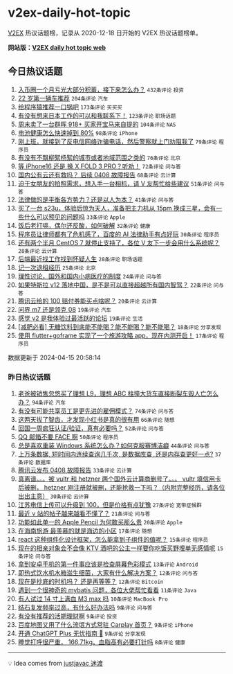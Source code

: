 # v2ex-daily-hot-topic

[V2EX](https://www.v2ex.com/) 热议话题榜，记录从 2020-12-18 日开始的 V2EX 热议话题榜单。

**网站版：[V2EX daily hot topic web](https://boojack.github.io/v2ex-daily-hot-topic-web/)**

## 今日热议话题

<!-- TODAY BEGIN -->

1. [入币圈一个月亏光大部分积蓄，接下来怎么办？](https://www.v2ex.com/t/1032468) `432条评论` `投资`
1. [22 岁第一辆车推荐](https://www.v2ex.com/t/1032483) `204条评论` `汽车`
1. [给程序猿推荐一口锅吧](https://www.v2ex.com/t/1032482) `173条评论` `买买买`
1. [有没有想来日本工作的可以和我联系下！](https://www.v2ex.com/t/1032495) `123条评论` `职场话题`
1. [周末卖了一台群晖 918+ 买家开宝马来自提的](https://www.v2ex.com/t/1032558) `104条评论` `NAS`
1. [电池健康怎么快速掉到 80%](https://www.v2ex.com/t/1032508) `98条评论` `iPhone`
1. [刚上班，就接到了反电信网络诈骗电话，然后警察就上门劝阻我了](https://www.v2ex.com/t/1032543) `79条评论` `程序员`
1. [有没有不飘柳絮杨絮的城市或者地域范围之类的](https://www.v2ex.com/t/1032526) `76条评论` `北京`
1. [等 iPhone16 还是 换 X FOLD 3 PRO？听劝！](https://www.v2ex.com/t/1032481) `72条评论` `问与答`
1. [国内公有云还有救吗？ 后续 0408 故障报告](https://www.v2ex.com/t/1032501) `68条评论` `云计算`
1. [迫于女朋友的拍照需求，想入手一台相机，请 V 友帮忙给些建议](https://www.v2ex.com/t/1032674) `51条评论` `问与答`
1. [法律做的是平衡各方势力？还是以人为本？](https://www.v2ex.com/t/1032632) `41条评论` `问与答`
1. [买了一台 s23u，体验后惊为天人，准备把主力机从 15pm 换成三星，会有一些什么可以预见的问题吗](https://www.v2ex.com/t/1032696) `33条评论` `Apple`
1. [饭后老打嗝，偶尔还反酸，如何破解](https://www.v2ex.com/t/1032614) `32条评论` `健康`
1. [程序员让律师都有了危机感了，百度的 AI 法律助手有点好玩](https://www.v2ex.com/t/1032554) `30条评论` `程序员`
1. [还有两个半月 CentOS 7 就停止支持了，各位 V 友下一步会用什么系统呢？](https://www.v2ex.com/t/1032729) `28条评论` `云计算`
1. [后端最近找工作找到怀疑人生](https://www.v2ex.com/t/1032626) `28条评论` `职场话题`
1. [记一次退租经历](https://www.v2ex.com/t/1032620) `25条评论` `北京`
1. [理性讨论，国外和国内小病医疗的制度](https://www.v2ex.com/t/1032548) `24条评论` `问与答`
1. [如果特斯拉 v12 落地中国，是不是可以直接超越所有国内智驾？](https://www.v2ex.com/t/1032683) `22条评论` `问与答`
1. [腾讯云给的 100 赔付券能买点啥呢？](https://www.v2ex.com/t/1032596) `20条评论` `云计算`
1. [问界 m7 还是领克 08](https://www.v2ex.com/t/1032601) `19条评论` `汽车`
1. [感觉 v2 是我体验过最活跃的论坛](https://www.v2ex.com/t/1032574) `19条评论` `生活`
1. [[减肥必看] 无糖饮料到底能不能喝？能不能喝？能不能喝？](https://www.v2ex.com/t/1032713) `18条评论` `分享发现`
1. [使用 flutter+goframe 实现了一个旅游攻略 app，现在内测开启！](https://www.v2ex.com/t/1032732) `17条评论` `程序员`

数据更新于 2024-04-15 20:58:14

<!-- TODAY END -->

### 昨日热议话题

<!-- YESTERDAY BEGIN -->

1. [老爸被销售忽悠买了理想 L9，理想 ABC 柱撞大货车直接断裂车毁人亡怎么办？](https://www.v2ex.com/t/1032288) `94条评论` `汽车`
1. [有没有可能共享员工是更先进的雇佣模式？](https://www.v2ex.com/t/1032289) `74条评论` `问与答`
1. [这两天拔了智齿，才发现小红书是真的很有用](https://www.v2ex.com/t/1032294) `66条评论` `随想`
1. [回国一周疯狂认证/验证，真有必要吗？](https://www.v2ex.com/t/1032337) `52条评论` `问与答`
1. [QQ 邮箱不要 FACE 啊](https://www.v2ex.com/t/1032338) `50条评论` `程序员`
1. [总是喜欢重装 Windows 系统怎么办？如何克服赛博洁癖](https://www.v2ex.com/t/1032425) `44条评论` `问与答`
1. [上万条数据, 短时间内连续查询几千次, 是数据库查, 还是内存查更好一点?](https://www.v2ex.com/t/1032362) `37条评论` `数据库`
1. [腾讯云发布 0408 故障报告](https://www.v2ex.com/t/1032290) `33条评论` `云计算`
1. [真离谱。。。被 vultr 和 hetzner 两个国外云计算商删号了。。。 vultr 填信用卡后被删， hetzner 刚注册就被删，还能抢救一下吗？（内附完整经历，请各位出出主意）](https://www.v2ex.com/t/1032317) `30条评论` `云计算`
1. [江苏电信上传可以升级到 100，但是价格有点犹豫](https://www.v2ex.com/t/1032296) `27条评论` `宽带症候群`
1. [最近 v 站的帖子越来越看不懂了？](https://www.v2ex.com/t/1032330) `21条评论` `问与答`
1. [功能如此单一的 Apple Pencil 为何敢买那么贵](https://www.v2ex.com/t/1032401) `20条评论` `Apple`
1. [在海南旅游 最羡慕的就是海边的小区](https://www.v2ex.com/t/1032421) `17条评论` `随想`
1. [react 这种组件化设计框架，怎么能拿到子组件的值呢？](https://www.v2ex.com/t/1032409) `15条评论` `程序员`
1. [现在的相亲对象会不会像 KTV 酒吧的公主一样要你吃饭买野埋单无感情呢](https://www.v2ex.com/t/1032297) `15条评论` `问与答`
1. [拿到安卓手机的第一件事应该是检查屏幕色彩模式](https://www.v2ex.com/t/1032431) `13条评论` `Android`
1. [即热式饮水机水箱滋生细菌，大家有什么解决方案？](https://www.v2ex.com/t/1032379) `12条评论` `问与答`
1. [现在是抄底的时机吗？ 还是再等等？](https://www.v2ex.com/t/1032291) `12条评论` `Bitcoin`
1. [遇到一个很神奇的 mybatis 问题，各位大佬帮忙看看](https://www.v2ex.com/t/1032454) `11条评论` `Java`
1. [有人试过 14 寸上满血 M3 max 吗](https://www.v2ex.com/t/1032309) `10条评论` `MacBook Pro`
1. [结石复发频率过高，有什么好办法吗](https://www.v2ex.com/t/1032450) `9条评论` `问与答`
1. [有没有推荐的活期理财啊](https://www.v2ex.com/t/1032361) `9条评论` `投资`
1. [百度地图又用了什么流氓方式常驻 Carplay 首页？](https://www.v2ex.com/t/1032307) `9条评论` `iPhone`
1. [开通 ChatGPT Plus 无忧指南 🌟](https://www.v2ex.com/t/1032304) `9条评论` `分享发现`
1. [睡觉打呼很严重， 166,71kg。血脂高有必要打针吗](https://www.v2ex.com/t/1032328) `8条评论` `健康`

<!-- YESTERDAY END -->

---

💡 Idea comes from [justjavac 迷渡](https://github.com/justjavac/)
